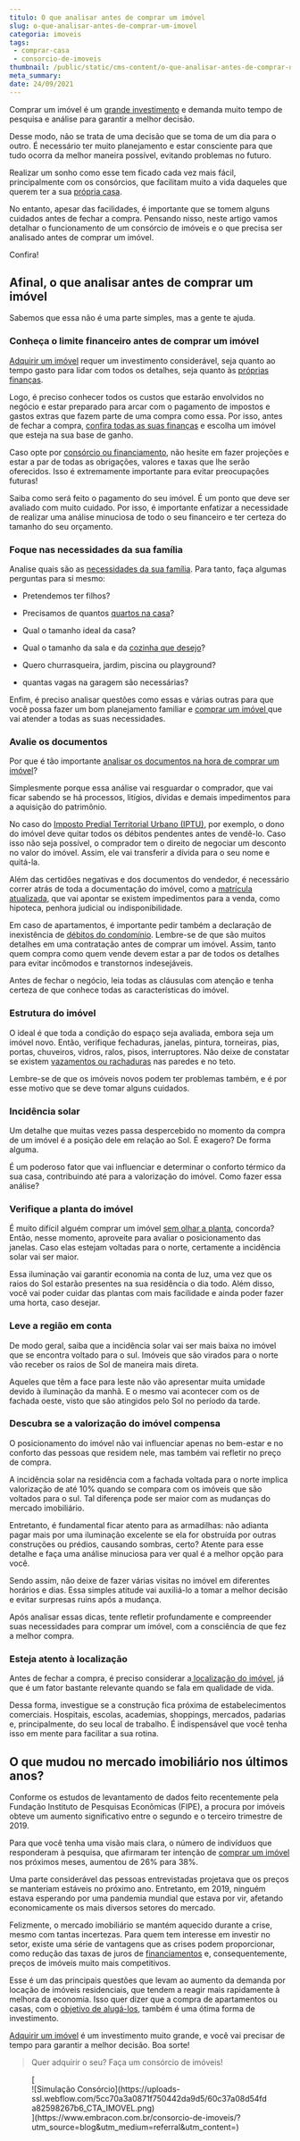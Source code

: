 ```yaml
---
titulo: O que analisar antes de comprar um imóvel
slug: o-que-analisar-antes-de-comprar-um-imovel
categoria: imoveis
tags:
 - comprar-casa
 - consorcio-de-imoveis
thumbnail: /public/static/cms-content/o-que-analisar-antes-de-comprar-um-imovel.jpg
meta_summary: 
date: 24/09/2021
---
```

Comprar um imóvel é um [grande investimento](https://www.embracon.com.br/blog/investir-em-imoveis-onde-comecar) e demanda muito tempo de pesquisa e análise para garantir a melhor decisão.

Desse modo, não se trata de uma decisão que se toma de um dia para o outro. É necessário ter muito planejamento e estar consciente para que tudo ocorra da melhor maneira possível, evitando problemas no futuro.

Realizar um sonho como esse tem ficado cada vez mais fácil, principalmente com os consórcios, que facilitam muito a vida daqueles que querem ter a sua [própria casa](https://www.embracon.com.br/blog/como-sair-do-aluguel-definitivamente).

No entanto, apesar das facilidades, é importante que se tomem alguns cuidados antes de fechar a compra. Pensando nisso, neste artigo vamos detalhar o funcionamento de um consórcio de imóveis e o que precisa ser analisado antes de comprar um imóvel.

Confira!

Afinal, o que analisar antes de comprar um imóvel 
--------------------------------------------------

Sabemos que essa não é uma parte simples, mas a gente te ajuda.

### Conheça o limite financeiro antes de comprar um imóvel 

[Adquirir um imóvel](https://www.embracon.com.br/blog/8-dicas-compra-primeiro-imovel) requer um investimento considerável, seja quanto ao tempo gasto para lidar com todos os detalhes, seja quanto às [próprias finanças](https://www.embracon.com.br/blog/planeje-sua-vida-financeira-e-fique-sempre-no-azul).

Logo, é preciso conhecer todos os custos que estarão envolvidos no negócio e estar preparado para arcar com o pagamento de impostos e gastos extras que fazem parte de uma compra como essa. Por isso, antes de fechar a compra, [confira todas as suas finanças](https://www.embracon.com.br/blog/envolva-seus-filhos-nas-financas-da-familia) e escolha um imóvel que esteja na sua base de ganho.

Caso opte por [consórcio ou financiamento](https://www.embracon.com.br/blog/financiamento-ou-consorcio-o-que-e-melhor-na-compra-de-um-imovel), não hesite em fazer projeções e estar a par de todas as obrigações, valores e taxas que lhe serão oferecidos. Isso é extremamente importante para evitar preocupações futuras!

Saiba como será feito o pagamento do seu imóvel. É um ponto que deve ser avaliado com muito cuidado. Por isso, é importante enfatizar a necessidade de realizar uma análise minuciosa de todo o seu financeiro e ter certeza do tamanho do seu orçamento.

### Foque nas necessidades da sua família 

Analise quais são as [necessidades da sua família](https://www.embracon.com.br/blog/como-organizar-as-financas-do-casal). Para tanto, faça algumas perguntas para si mesmo:

- Pretendemos ter filhos?
- Precisamos de quantos [quartos na casa](https://www.embracon.com.br/blog/saiba-o-que-e-tendencia-em-decoracao-de-quarto-de-casal)?

- Qual o tamanho ideal da casa?
- Qual o tamanho da sala e da [cozinha que desejo](https://www.embracon.com.br/blog/como-ter-uma-cozinha-funcional-em-casa)?
- Quero churrasqueira, jardim, piscina ou playground?
- quantas vagas na garagem são necessárias?

Enfim, é preciso analisar questões como essas e várias outras para que você possa fazer um bom planejamento familiar e [comprar um imóvel ](https://www.embracon.com.br/blog/como-comprar-um-apartamento)que vai atender a todas as suas necessidades.

### Avalie os documentos 

Por que é tão importante [analisar os documentos na hora de comprar um imóvel](https://www.embracon.com.br/blog/qual-e-a-documentacao-necessaria-para-a-compra-de-um-imovel)?

Simplesmente porque essa análise vai resguardar o comprador, que vai ficar sabendo se há processos, litígios, dívidas e demais impedimentos para a aquisição do patrimônio.

No caso do [Imposto Predial Territorial Urbano (IPTU)](https://www.embracon.com.br/blog/gastos-de-comeco-de-ano-com-o-que-devo-me-preocupar), por exemplo, o dono do imóvel deve quitar todos os débitos pendentes antes de vendê-lo. Caso isso não seja possível, o comprador tem o direito de negociar um desconto no valor do imóvel. Assim, ele vai transferir a dívida para o seu nome e quitá-la.

Além das certidões negativas e dos documentos do vendedor, é necessário correr atrás de toda a documentação do imóvel, como a [matrícula atualizada](https://www.embracon.com.br/blog/como-funciona-a-regularizacao-imobiliaria), que vai apontar se existem impedimentos para a venda, como hipoteca, penhora judicial ou indisponibilidade.

Em caso de apartamentos, é importante pedir também a declaração de inexistência de [débitos do condomínio](https://www.embracon.com.br/blog/casa-em-condominio-fechado-quando-e-porque-fazer-esse-investimento). Lembre-se de que são muitos detalhes em uma contratação antes de comprar um imóvel. Assim, tanto quem compra como quem vende devem estar a par de todos os detalhes para evitar incômodos e transtornos indesejáveis.

Antes de fechar o negócio, leia todas as cláusulas com atenção e tenha certeza de que conhece todas as características do imóvel.

### Estrutura do imóvel 

O ideal é que toda a condição do espaço seja avaliada, embora seja um imóvel novo. Então, verifique fechaduras, janelas, pintura, torneiras, pias, portas, chuveiros, vidros, ralos, pisos, interruptores. Não deixe de constatar se existem [vazamentos ou rachaduras](https://www.embracon.com.br/blog/saiba-o-que-fazer-para-evitar-infiltracao-na-sua-casa) nas paredes e no teto.

Lembre-se de que os imóveis novos podem ter problemas também, e é por esse motivo que se deve tomar alguns cuidados.

### Incidência solar 

Um detalhe que muitas vezes passa despercebido no momento da compra de um imóvel é a posição dele em relação ao Sol. É exagero? De forma alguma.

É um poderoso fator que vai influenciar e determinar o conforto térmico da sua casa, contribuindo até para a valorização do imóvel. Como fazer essa análise?

### Verifique a planta do imóvel 

É muito difícil alguém comprar um imóvel [sem olhar a planta](https://www.embracon.com.br/blog/saiba-como-comprar-apartamento-na-planta-com-consorcio), concorda? Então, nesse momento, aproveite para avaliar o posicionamento das janelas. Caso elas estejam voltadas para o norte, certamente a incidência solar vai ser maior.

Essa iluminação vai garantir economia na conta de luz, uma vez que os raios do Sol estarão presentes na sua residência o dia todo. Além disso, você vai poder cuidar das plantas com mais facilidade e ainda poder fazer uma horta, caso desejar.

### Leve a região em conta 

De modo geral, saiba que a incidência solar vai ser mais baixa no imóvel que se encontra voltado para o sul. Imóveis que são virados para o norte vão receber os raios de Sol de maneira mais direta.

Aqueles que têm a face para leste não vão apresentar muita umidade devido à iluminação da manhã. E o mesmo vai acontecer com os de fachada oeste, visto que são atingidos pelo Sol no período da tarde.

### Descubra se a valorização do imóvel compensa 

O posicionamento do imóvel não vai influenciar apenas no bem-estar e no conforto das pessoas que residem nele, mas também vai refletir no preço de compra.

A incidência solar na residência com a fachada voltada para o norte implica valorização de até 10% quando se compara com os imóveis que são voltados para o sul. Tal diferença pode ser maior com as mudanças do mercado imobiliário.

Entretanto, é fundamental ficar atento para as armadilhas: não adianta pagar mais por uma iluminação excelente se ela for obstruída por outras construções ou prédios, causando sombras, certo? Atente para esse detalhe e faça uma análise minuciosa para ver qual é a melhor opção para você.

Sendo assim, não deixe de fazer várias visitas no imóvel em diferentes horários e dias. Essa simples atitude vai auxiliá-lo a tomar a melhor decisão e evitar surpresas ruins após a mudança.

Após analisar essas dicas, tente refletir profundamente e compreender suas necessidades para comprar um imóvel, com a consciência de que fez a melhor compra.

### Esteja atento à localização 

Antes de fechar a compra, é preciso considerar a[ localização do imóvel](https://www.embracon.com.br/blog/saiba-o-que-considerar-ao-escolher-um-bairro-para-morar), já que é um fator bastante relevante quando se fala em qualidade de vida.

Dessa forma, investigue se a construção fica próxima de estabelecimentos comerciais. Hospitais, escolas, academias, shoppings, mercados, padarias e, principalmente, do seu local de trabalho. É indispensável que você tenha isso em mente para facilitar a sua rotina.

O que mudou no mercado imobiliário nos últimos anos? 
-----------------------------------------------------

Conforme os estudos de levantamento de dados feito recentemente pela Fundação Instituto de Pesquisas Econômicas (FIPE), a procura por imóveis obteve um aumento significativo entre o segundo e o terceiro trimestre de 2019.

Para que você tenha uma visão mais clara, o número de indivíduos que responderam à pesquisa, que afirmaram ter intenção de [comprar um imóvel](https://www.embracon.com.br/blog/qual-a-melhor-forma-de-comprar-o-primeiro-imovel) nos próximos meses, aumentou de 26% para 38%.

Uma parte considerável das pessoas entrevistadas projetava que os preços se manteriam estáveis no próximo ano. Entretanto, em 2019, ninguém estava esperando por uma pandemia mundial que estava por vir, afetando economicamente os mais diversos setores do mercado.

Felizmente, o mercado imobiliário se mantém aquecido durante a crise, mesmo com tantas incertezas. Para quem tem interesse em investir no setor, existe uma série de vantagens que as crises podem proporcionar, como redução das taxas de juros de [financiamentos](https://www.embracon.com.br/blog/financiamento-emprestimo-ou-consorcio-conheca-todas-as-opcoes) e, consequentemente, preços de imóveis muito mais competitivos.

Esse é um das principais questões que levam ao aumento da demanda por locação de imóveis residenciais, que tendem a reagir mais rapidamente à melhora da economia. Isso quer dizer que a compra de apartamentos ou casas, com o [objetivo de alugá-los](https://www.embracon.com.br/blog/alugar-casa-ou-fazer-o-consorcio-qual-vale-mais-a-pena), também é uma ótima forma de investimento.

[Adquirir um imóvel](https://www.embracon.com.br/blog/como-construir-a-casa-dos-sonhos-guia-completo) é um investimento muito grande, e você vai precisar de tempo para garantir a melhor decisão. Boa sorte!

> Quer adquirir o seu? Faça um consórcio de imóveis!

<figure class="w-richtext-figure-type-image w-richtext-align-center">[<div>![Simulação Consórcio](https://uploads-ssl.webflow.com/5cc70a3a0871f750442da9d5/60c37a08d54fda82598267b6_CTA_IMOVEL.png)</div>](https://www.embracon.com.br/consorcio-de-imoveis/?utm_source=blog&utm_medium=referral&utm_content=)</figure>
